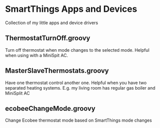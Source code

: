 SmartThings Apps and Devices
===

Collection of my little apps and device drivers

ThermostatTurnOff.groovy
---
Turn off thermostat when mode changes to the selected mode. Helpful when using with a MiniSpit AC.

MasterSlaveThermostats.groovy
---
Have one thermostat control another one. Helpful when you have two separated heating systems. E.g. my living room has
regular gas boiler and MiniSplit AC

ecobeeChangeMode.groovy
---
Change Ecobee thermostat mode based on SmartThings mode changes

